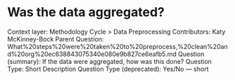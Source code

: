 # Was the data aggregated?

Context layer: Methodology Cycle > Data Preprocessing
Contributors: Katy McKinney-Bock
Parent Question: What%20steps%20were%20taken%20to%20preprocess,%20clean%20and%20org%20ec638843075340e080e9b827ce6eafb5.md
Question (summary): If the data were aggregated, how was this done?
Question Type: Short Description
Question Type (deprecated): Yes/No — short